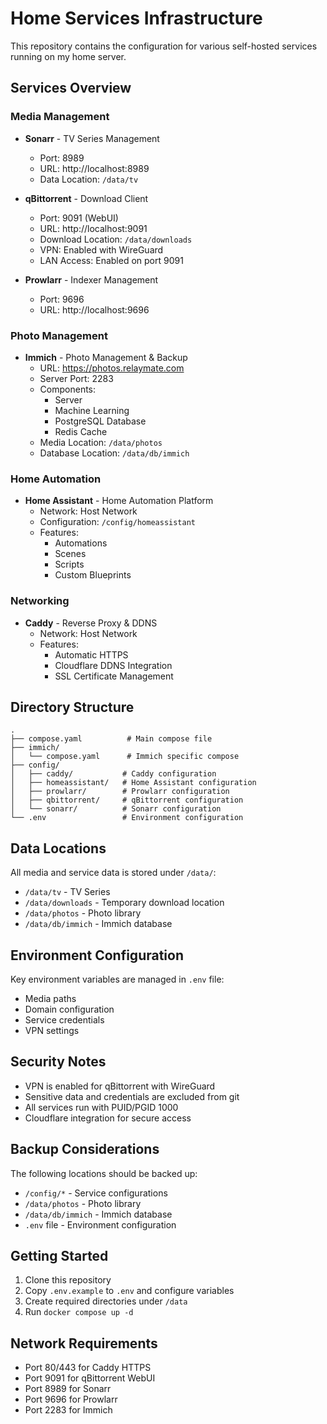 # Home Services Infrastructure

This repository contains the configuration for various self-hosted services running on my home server.

## Services Overview

### Media Management
- **Sonarr** - TV Series Management
  - Port: 8989
  - URL: http://localhost:8989
  - Data Location: `/data/tv`

- **qBittorrent** - Download Client
  - Port: 9091 (WebUI)
  - URL: http://localhost:9091
  - Download Location: `/data/downloads`
  - VPN: Enabled with WireGuard
  - LAN Access: Enabled on port 9091

- **Prowlarr** - Indexer Management
  - Port: 9696
  - URL: http://localhost:9696

### Photo Management
- **Immich** - Photo Management & Backup
  - URL: https://photos.relaymate.com
  - Server Port: 2283
  - Components:
    - Server
    - Machine Learning
    - PostgreSQL Database
    - Redis Cache
  - Media Location: `/data/photos`
  - Database Location: `/data/db/immich`

### Home Automation
- **Home Assistant** - Home Automation Platform
  - Network: Host Network
  - Configuration: `/config/homeassistant`
  - Features:
    - Automations
    - Scenes
    - Scripts
    - Custom Blueprints

### Networking
- **Caddy** - Reverse Proxy & DDNS
  - Network: Host Network
  - Features:
    - Automatic HTTPS
    - Cloudflare DDNS Integration
    - SSL Certificate Management

## Directory Structure
```
.
├── compose.yaml          # Main compose file
├── immich/
│   └── compose.yaml      # Immich specific compose
├── config/
│   ├── caddy/           # Caddy configuration
│   ├── homeassistant/   # Home Assistant configuration
│   ├── prowlarr/        # Prowlarr configuration
│   ├── qbittorrent/     # qBittorrent configuration
│   └── sonarr/          # Sonarr configuration
└── .env                 # Environment configuration
```

## Data Locations
All media and service data is stored under `/data/`:
- `/data/tv` - TV Series
- `/data/downloads` - Temporary download location
- `/data/photos` - Photo library
- `/data/db/immich` - Immich database

## Environment Configuration
Key environment variables are managed in `.env` file:
- Media paths
- Domain configuration
- Service credentials
- VPN settings

## Security Notes
- VPN is enabled for qBittorrent with WireGuard
- Sensitive data and credentials are excluded from git
- All services run with PUID/PGID 1000
- Cloudflare integration for secure access

## Backup Considerations
The following locations should be backed up:
- `/config/*` - Service configurations
- `/data/photos` - Photo library
- `/data/db/immich` - Immich database
- `.env` file - Environment configuration

## Getting Started
1. Clone this repository
2. Copy `.env.example` to `.env` and configure variables
3. Create required directories under `/data`
4. Run `docker compose up -d`

## Network Requirements
- Port 80/443 for Caddy HTTPS
- Port 9091 for qBittorrent WebUI
- Port 8989 for Sonarr
- Port 9696 for Prowlarr
- Port 2283 for Immich 